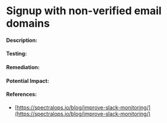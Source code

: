 # Signup with non-verified email domains

#### Description:



#### Testing:



#### Remediation:



#### Potential Impact:



#### References:

* [https://spectralops.io/blog/improve-slack-monitoring/](https://spectralops.io/blog/improve-slack-monitoring/)
